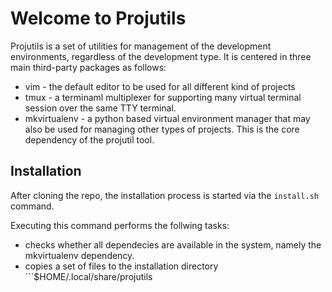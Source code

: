# Welcome to Projutils

Projutils is a set of utilities for management of the development environments,
regardless of the development type. It is centered in three main third-party packages
as follows:

* vim - the default editor to be used for all different kind of projects
* tmux - a terminaml multiplexer for supporting many virtual terminal session over
  the same TTY terminal.
* mkvirtualenv - a python based virtual environment manager that may also be used for
  managing other types of projects. This is the core dependency of the projutil tool.

## Installation 

After cloning the repo, the installation process is started via the ```install.sh```
command. 

Executing this command performs the follwing tasks:

* checks whether all dependecies are available in the system, namely the mkvirtualenv
  dependency.
* copies a set of files to the installation directory ```$HOME/.local/share/projutils



